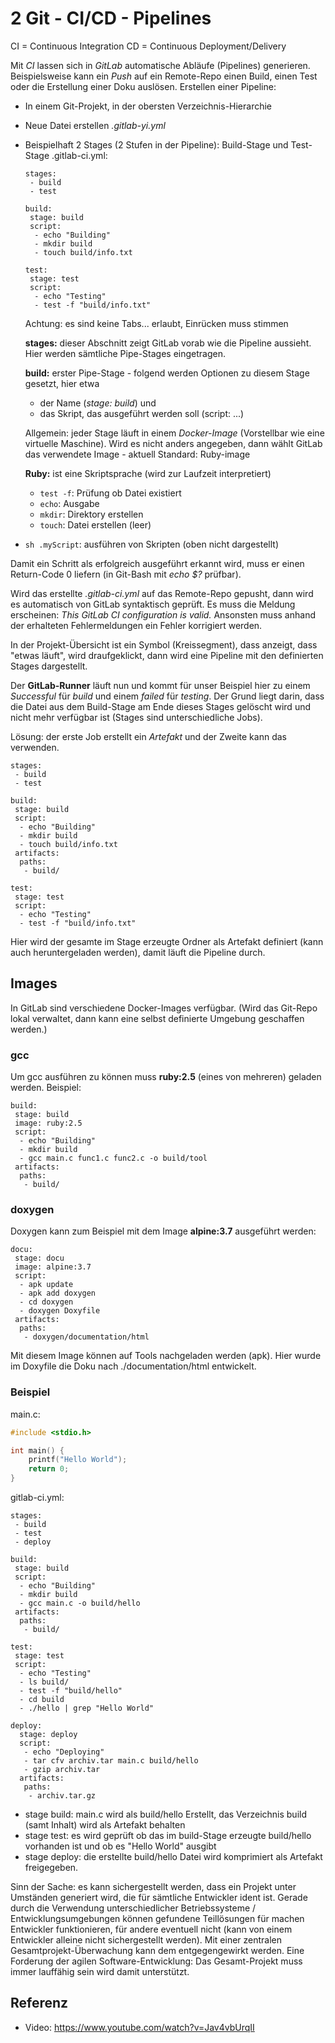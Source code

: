 # 2 Git - CI/CD - Pipelines

CI = Continuous Integration
CD = Continuous Deployment/Delivery

Mit *CI* lassen sich in *GitLab* automatische Abläufe (Pipelines) generieren. Beispielsweise kann ein *Push* auf ein Remote-Repo einen Build, einen Test oder die Erstellung einer Doku auslösen. Erstellen einer Pipeline:

- In einem Git-Projekt, in der obersten Verzeichnis-Hierarchie

- Neue Datei erstellen *.gitlab-yi.yml*

- Beispielhaft 2 Stages (2 Stufen in der Pipeline): Build-Stage und Test-Stage
  .gitlab-ci.yml:

  ```
  stages:
   - build
   - test
  
  build:
   stage: build
   script:
    - echo "Building"
    - mkdir build
    - touch build/info.txt
  
  test:
   stage: test
   script:
    - echo "Testing"
    - test -f "build/info.txt"
  ```

  Achtung: es sind keine Tabs... erlaubt, Einrücken muss stimmen

  **stages:** dieser Abschnitt zeigt GitLab vorab wie die Pipeline aussieht. Hier werden sämtliche Pipe-Stages eingetragen.

  **build:** erster Pipe-Stage - folgend werden Optionen zu diesem Stage gesetzt, hier etwa
  
  - der Name (*stage: build*) und 
  - das Skript, das ausgeführt werden soll (script: ...)
  
  Allgemein: jeder Stage läuft in einem *Docker-Image* (Vorstellbar wie eine virtuelle Maschine). Wird es nicht anders angegeben, dann wählt GitLab das verwendete Image - aktuell Standard: Ruby-image
  
  **Ruby:** ist eine Skriptsprache (wird zur Laufzeit interpretiert)
  
  - `test -f`: Prüfung ob Datei existiert
  - `echo`: Ausgabe
  - `mkdir`: Direktory erstellen
  - `touch`: Datei erstellen (leer)
  
- `sh .myScript`: ausführen von Skripten (oben nicht dargestellt)
  

Damit ein Schritt als erfolgreich ausgeführt erkannt wird, muss er einen Return-Code 0 liefern (in Git-Bash mit *echo $?* prüfbar).



Wird das erstellte *.gitlab-ci.yml* auf das Remote-Repo gepusht, dann wird es automatisch von GitLab syntaktisch geprüft. Es muss die Meldung erscheinen: *This GitLab CI configuration is valid.* Ansonsten muss anhand der erhalteten Fehlermeldungen ein Fehler korrigiert werden.

In der Projekt-Übersicht ist ein Symbol (Kreissegment), dass anzeigt, dass "etwas läuft", wird draufgeklickt, dann wird eine Pipeline mit den definierten Stages dargestellt.

Der **GitLab-Runner** läuft nun und kommt für unser Beispiel hier zu einem *Successful* für *build* und einem *failed* für *testing*. Der Grund liegt darin, dass die Datei aus dem Build-Stage am Ende dieses Stages gelöscht wird und nicht mehr verfügbar ist (Stages sind unterschiedliche Jobs).

Lösung: der erste Job erstellt ein *Artefakt* und der Zweite kann das verwenden.

```
stages:
 - build
 - test

build:
 stage: build
 script:
  - echo "Building"
  - mkdir build
  - touch build/info.txt
 artifacts:
  paths:
   - build/

test:
 stage: test
 script:
  - echo "Testing"
  - test -f "build/info.txt"
```

Hier wird der gesamte im Stage erzeugte Ordner als Artefakt definiert (kann auch heruntergeladen werden), damit läuft die Pipeline durch.

## Images

In GitLab sind verschiedene Docker-Images verfügbar. (Wird das Git-Repo lokal verwaltet, dann kann eine selbst definierte Umgebung geschaffen werden.)

### gcc

Um gcc ausführen zu können muss **ruby:2.5** (eines von mehreren) geladen werden. Beispiel:

```
build:
 stage: build
 image: ruby:2.5
 script:
  - echo "Building"
  - mkdir build
  - gcc main.c func1.c func2.c -o build/tool
 artifacts:
  paths:
   - build/
```

### doxygen

Doxygen kann zum Beispiel mit dem Image **alpine:3.7** ausgeführt werden:

```
docu:
 stage: docu
 image: alpine:3.7
 script:
  - apk update
  - apk add doxygen
  - cd doxygen
  - doxygen Doxyfile
 artifacts:
  paths:
   - doxygen/documentation/html
```

Mit diesem Image können auf Tools nachgeladen werden (apk). Hier wurde im Doxyfile die Doku nach ./documentation/html entwickelt.

### Beispiel

main.c:

```c
#include <stdio.h>

int main() {
    printf("Hello World");
    return 0;
}
```

gitlab-ci.yml:

```
stages:
 - build
 - test
 - deploy

build:
 stage: build
 script:
  - echo "Building"
  - mkdir build
  - gcc main.c -o build/hello
 artifacts:
  paths:
   - build/

test:
 stage: test
 script:
  - echo "Testing"
  - ls build/
  - test -f "build/hello"
  - cd build
  - ./hello | grep "Hello World"

deploy:
  stage: deploy
  script:
   - echo "Deploying"
   - tar cfv archiv.tar main.c build/hello
   - gzip archiv.tar
  artifacts:
   paths:
    - archiv.tar.gz
```

- stage build: main.c wird als build/hello Erstellt, das Verzeichnis build (samt Inhalt) wird als Artefakt behalten
- stage test: es wird geprüft ob das im build-Stage erzeugte build/hello vorhanden ist und ob es "Hello World" ausgibt
- stage deploy: die erstellte build/hello Datei wird komprimiert als Artefakt freigegeben.



Sinn der Sache: es kann sichergestellt werden, dass ein Projekt unter Umständen generiert wird, die für sämtliche Entwickler ident ist. Gerade durch die Verwendung unterschiedlicher Betriebssysteme / Entwicklungsumgebungen können gefundene Teillösungen für machen Entwickler funktionieren, für andere eventuell nicht (kann von einem Entwickler alleine nicht sichergestellt werden). Mit einer zentralen Gesamtprojekt-Überwachung kann dem entgegengewirkt werden. Eine Forderung der agilen Software-Entwicklung: Das Gesamt-Projekt muss immer lauffähig sein wird damit unterstützt.

## Referenz

- Video:
  https://www.youtube.com/watch?v=Jav4vbUrqII